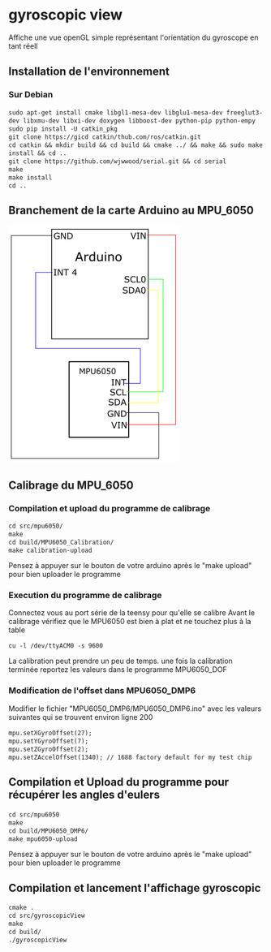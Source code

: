 # gyroscopic view  
Affiche une vue openGL simple représentant l'orientation du gyroscope en tant réell

## Installation de l'environnement

### Sur Debian

~~~{.sh}
sudo apt-get install cmake libgl1-mesa-dev libglu1-mesa-dev freeglut3-dev libxmu-dev libxi-dev doxygen libboost-dev python-pip python-empy
sudo pip install -U catkin_pkg
git clone https://gicd catkin/thub.com/ros/catkin.git
cd catkin && mkdir build && cd build && cmake ../ && make && sudo make install && cd ..
git clone https://github.com/wjwwood/serial.git && cd serial
make
make install
cd ..
~~~

## Branchement de la carte Arduino au MPU_6050

![](schemaMPU6050.png)

## Calibrage du MPU_6050 ##

### Compilation et upload du programme de calibrage
~~~{.sh}
cd src/mpu6050/
make
cd build/MPU6050_Calibration/
make calibration-upload
~~~

Pensez à appuyer sur le bouton de votre arduino après le "make upload" pour bien uploader le programme

### Execution du programme de calibrage
Connectez vous au port série de la teensy pour qu'elle se calibre
Avant le calibrage vérifiez que le MPU6050 est bien à plat et ne touchez plus à la table

~~~{.sh}
cu -l /dev/ttyACM0 -s 9600
~~~
La calibration peut prendre un peu de temps.
une fois la calibration terminée reportez les valeurs dans le programme MPU6050_DOF

### Modification de l'offset dans MPU6050_DMP6
Modifier le fichier "MPU6050_DMP6/MPU6050_DMP6.ino" avec les valeurs suivantes qui se trouvent environ ligne 200
~~~{.cpp}
mpu.setXGyroOffset(27);                                                                                      
mpu.setYGyroOffset(7);
mpu.setZGyroOffset(2);
mpu.setZAccelOffset(1340); // 1688 factory default for my test chip
~~~

## Compilation et Upload du programme pour récupérer les angles d'eulers
~~~{.sh}
cd src/mpu6050
make
cd build/MPU6050_DMP6/
make mpu6050-upload
~~~

Pensez à appuyer sur le bouton de votre arduino après le "make upload" pour bien uploader le programme

## Compilation et lancement l'affichage gyroscopic

~~~{.sh}
cmake .
cd src/gyroscopicView
make
cd build/
./gyroscopicView
~~~


